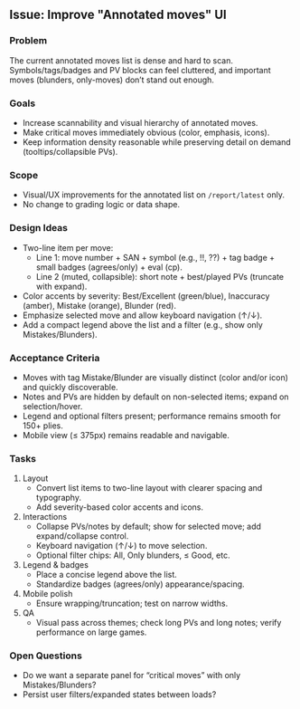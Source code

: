 ## Issue: Improve "Annotated moves" UI

### Problem
The current annotated moves list is dense and hard to scan. Symbols/tags/badges and PV blocks can feel cluttered, and important moves (blunders, only-moves) don’t stand out enough.

### Goals
- Increase scannability and visual hierarchy of annotated moves.
- Make critical moves immediately obvious (color, emphasis, icons).
- Keep information density reasonable while preserving detail on demand (tooltips/collapsible PVs).

### Scope
- Visual/UX improvements for the annotated list on `/report/latest` only.
- No change to grading logic or data shape.

### Design Ideas
- Two-line item per move:
  - Line 1: move number + SAN + symbol (e.g., !!, ??) + tag badge + small badges (agrees/only) + eval (cp).
  - Line 2 (muted, collapsible): short note + best/played PVs (truncate with expand).
- Color accents by severity: Best/Excellent (green/blue), Inaccuracy (amber), Mistake (orange), Blunder (red).
- Emphasize selected move and allow keyboard navigation (↑/↓).
- Add a compact legend above the list and a filter (e.g., show only Mistakes/Blunders).

### Acceptance Criteria
- Moves with tag Mistake/Blunder are visually distinct (color and/or icon) and quickly discoverable.
- Notes and PVs are hidden by default on non-selected items; expand on selection/hover.
- Legend and optional filters present; performance remains smooth for 150+ plies.
- Mobile view (≤ 375px) remains readable and navigable.

### Tasks
1) Layout
   - Convert list items to two-line layout with clearer spacing and typography.
   - Add severity-based color accents and icons.
2) Interactions
   - Collapse PVs/notes by default; show for selected move; add expand/collapse control.
   - Keyboard navigation (↑/↓) to move selection.
   - Optional filter chips: All, Only blunders, ≤ Good, etc.
3) Legend & badges
   - Place a concise legend above the list.
   - Standardize badges (agrees/only) appearance/spacing.
4) Mobile polish
   - Ensure wrapping/truncation; test on narrow widths.
5) QA
   - Visual pass across themes; check long PVs and long notes; verify performance on large games.

### Open Questions
- Do we want a separate panel for “critical moves” with only Mistakes/Blunders?
- Persist user filters/expanded states between loads?


